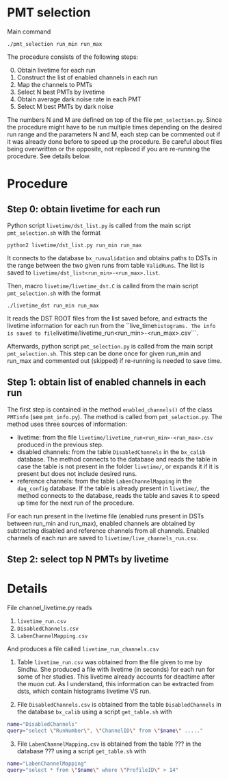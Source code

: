 # PMT selection

Main command

```console
./pmt_selection run_min run_max
```

The procedure consists of the following steps:

0. Obtain livetime for each run
1. Construct the list of enabled channels in each run
2. Map the channels to PMTs
3. Select N best PMTs by livetime
4. Obtain average dark noise rate in each PMT
5. Select M best PMTs by dark noise

The numbers N and M are defined on top of the file ```pmt_selection.py```.
Since the procedure might have to be run multiple times depending on the desired run range and the parameters N and M, each step can be commented out if it was already done before to speed up the procedure. Be careful about files being overwritten or the opposite, not replaced if you are re-running the procedure. See details below.


# Procedure

## Step 0: obtain livetime for each run

Python script ```livetime/dst_list.py``` is called from the main script ```pmt_selection.sh``` with the format

```console
python2 livetime/dst_list.py run_min run_max
```

It connects to the database ```bx_runvalidation``` and obtains paths to DSTs in the range between the two given runs from table ```ValidRuns```. The list is saved to ```livetime/dst_list<run_min>-<run_max>.list```.

Then, macro ```livetime/livetime_dst.C``` is called from the main script ```pmt_selection.sh``` with the format


```console
./livetime_dst run_min run_max
```

It reads the DST ROOT files from the list saved before, and extracts the livetime information for each run from the ``live_time``` histograms. The info is saved to file ```livetime/livetime_run<run_min>-<run_max>.csv```.

Afterwards, python script ```pmt_selection.py``` is called from the main script ```pmt_selection.sh```.
This step can be done once for given run_min and run_max and commented out (skipped) if re-running is needed to save time.

## Step 1: obtain list of enabled channels in each run

The first step is contained in the method ```enabled_channels()``` of the class ```PMTinfo``` (see ```pmt_info.py```). The method is called from ```pmt_selection.py```. The method uses three sources of information:

- livetime: from the file ```livetime/livetime_run<run_min>-<run_max>.csv``` produced in the previous step.
- disabled channels: from the table ```DisabledChannels``` in the ```bx_calib``` database. The method connects to the database and reads the table in case the table is not present in the folder ```livetime/```, or expands it if it is present but does not include desired runs.
- reference channels: from the table ```LabenChannelMapping``` in the ```daq_config``` database. If the table is already present in ```livetime/```, the method connects to the database, reads the table and saves it to speed up time for the next run of the procedure.


For each run present in the livetime file (enabled runs present in DSTs between run_min and run_max), enabled channels are obtained by subtracting disabled and reference channels from all channels. Enabled channels of each run are saved to ```livetime/live_channels_run.csv```.

## Step 2: select top N PMTs by livetime

# Details

File channel_livetime.py reads
1) ```livetime_run.csv```
2) ```DisabledChannels.csv```
3) ```LabenChannelMapping.csv```

And produces a file called  ```livetime_run_channels.csv```


1) Table ```livetime_run.csv``` was obtained from the file given to me by Sindhu. She produced a file with livetime (in seconds) for each run for some of her studies. This livetime already accounts for deadtime after the muon cut. As I understand, this information can be extracted from dsts, which contain histograms livetime VS run.

2) File ```DisabledChannels.csv``` is obtained from the table ```DisabledChannels``` in the database ```bx_calib``` using a script ```get_table.sh``` with

```bash
name="DisabledChannels"
query="select \"RunNumber\", \"ChannelID\" from \"$name\" ....."
```

3) File ```LabenChannelMapping.csv``` is obtained from the table ??? in the database ??? using a script ```get_table.sh``` with

```bash
name="LabenChannelMapping"
query="select * from \"$name\" where \"ProfileID\" > 14"
```

